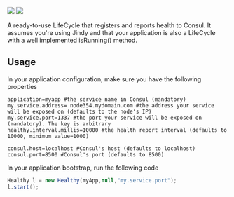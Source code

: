[![][maven img]][maven]
[![][travis img]][travis]

A ready-to-use LifeCycle that registers and reports health to Consul. It assumes you're using Jindy and that your application is also a LifeCycle with a well implemented isRunning() method.

## Usage
In your application configuration, make sure you have the following properties
```properties
application=myapp #the service name in Consul (mandatory)
my.service.address= node354.mydomain.com #the address your service will be exposed on (defaults to the node's IP)
my.service.port=1337 #the port your service will be exposed on (mandatory). The key is arbitrary
healthy.interval.millis=10000 #the health report interval (defaults to 10000, minimum value=1000)

consul.host=localhost #Consul's host (defaults to localhost)
consul.port=8500 #Consul's port (defaults to 8500)
```

In your application bootstrap, run the following code
```java
Healthy l = new Healthy(myApp,null,"my.service.port");
l.start();
```

[maven]:http://search.maven.org/#search|gav|1|g:"org.irenical.healthy"%20AND%20a:"healthy"
[maven img]:https://maven-badges.herokuapp.com/maven-central/org.irenical.healthy/healthy/badge.svg

[travis]:https://travis-ci.org/irenical/healthy
[travis img]:https://travis-ci.org/irenical/healthy.svg?branch=master

